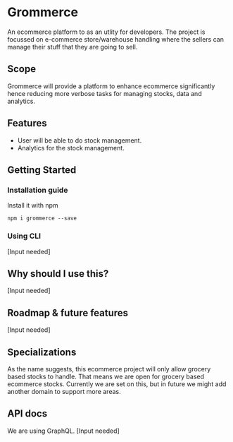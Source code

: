 # Grommerce
An ecommerce platform to as an utlity for developers. The project is focussed on e-commerce store/warehouse handling where the sellers can manage their stuff that they are going to sell.

## Scope
Grommerce will provide a platform to enhance ecommerce significantly hence reducing more verbose tasks for managing stocks, data and analytics.

## Features
- User will be able to do stock management.
- Analytics for the stock management.

## Getting Started

### Installation guide

Install it with npm
```
npm i grommerce --save
```

### Using CLI 
[Input needed]

## Why should I use this?
[Input needed]

## Roadmap & future features
[Input needed]

## Specializations
As the name suggests, this ecommerce project will only allow grocery based stocks to handle. That means we are open for grocery based ecommerce stocks. Currently we are set on this, but in future we might add another domain to support more areas.

## API docs
We are using GraphQL.
[Input needed]

